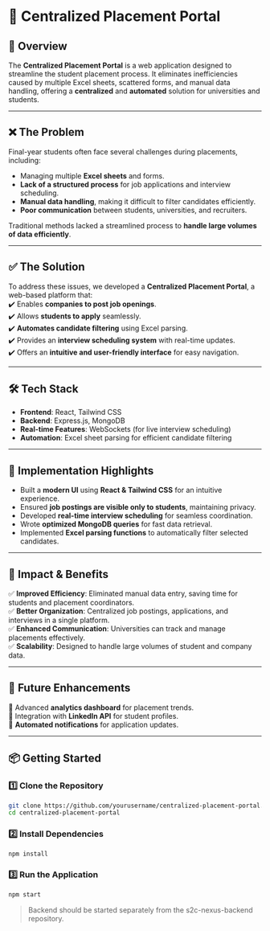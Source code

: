 # 📌 Centralized Placement Portal  

## 🚀 Overview  
The **Centralized Placement Portal** is a web application designed to streamline the student placement process. It eliminates inefficiencies caused by multiple Excel sheets, scattered forms, and manual data handling, offering a **centralized** and **automated** solution for universities and students.  

---

## ❌ The Problem  
Final-year students often face several challenges during placements, including:  
- Managing multiple **Excel sheets** and forms.  
- **Lack of a structured process** for job applications and interview scheduling.  
- **Manual data handling**, making it difficult to filter candidates efficiently.  
- **Poor communication** between students, universities, and recruiters.  

Traditional methods lacked a streamlined process to **handle large volumes of data efficiently**.  

---

## ✅ The Solution  
To address these issues, we developed a **Centralized Placement Portal**, a web-based platform that:  
✔️ Enables **companies to post job openings**.  
✔️ Allows **students to apply** seamlessly.  
✔️ **Automates candidate filtering** using Excel parsing.  
✔️ Provides an **interview scheduling system** with real-time updates.  
✔️ Offers an **intuitive and user-friendly interface** for easy navigation.  

---

## 🛠️ Tech Stack  
- **Frontend**: React, Tailwind CSS  
- **Backend**: Express.js, MongoDB  
- **Real-time Features**: WebSockets (for live interview scheduling)  
- **Automation**: Excel sheet parsing for efficient candidate filtering  

---

## 🔨 Implementation Highlights  
- Built a **modern UI** using **React & Tailwind CSS** for an intuitive experience.  
- Ensured **job postings are visible only to students**, maintaining privacy.  
- Developed **real-time interview scheduling** for seamless coordination.  
- Wrote **optimized MongoDB queries** for fast data retrieval.  
- Implemented **Excel parsing functions** to automatically filter selected candidates.  

---

## 🎯 Impact & Benefits  
✅ **Improved Efficiency**: Eliminated manual data entry, saving time for students and placement coordinators.  
✅ **Better Organization**: Centralized job postings, applications, and interviews in a single platform.  
✅ **Enhanced Communication**: Universities can track and manage placements effectively.  
✅ **Scalability**: Designed to handle large volumes of student and company data.  

---

## 📌 Future Enhancements  
🔹 Advanced **analytics dashboard** for placement trends.  
🔹 Integration with **LinkedIn API** for student profiles.  
🔹 **Automated notifications** for application updates.  

---

## 📦 Getting Started  
### 1️⃣ Clone the Repository  
```sh
git clone https://github.com/yourusername/centralized-placement-portal.git
cd centralized-placement-portal
```
### 2️⃣ Install Dependencies  
```sh
npm install
```
### 3️⃣ Run the Application  
```sh
npm start
```
> Backend should be started separately from the s2c-nexus-backend repository.
